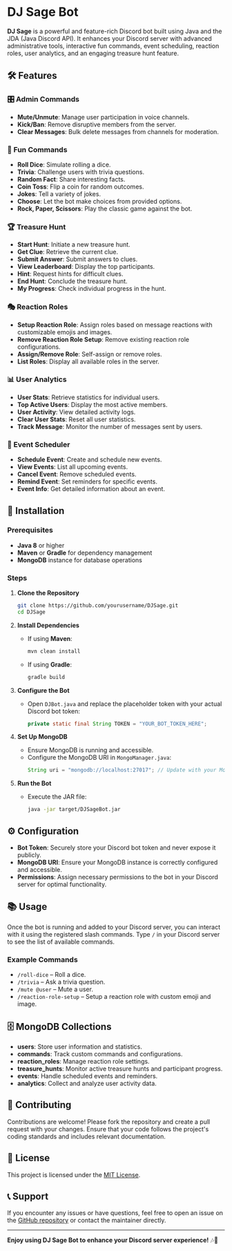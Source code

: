 # DJ Sage Bot

**DJ Sage** is a powerful and feature-rich Discord bot built using Java and the JDA (Java Discord API). It enhances your Discord server with advanced administrative tools, interactive fun commands, event scheduling, reaction roles, user analytics, and an engaging treasure hunt feature.

## 🛠️ Features

### 🎛️ Admin Commands
- **Mute/Unmute**: Manage user participation in voice channels.
- **Kick/Ban**: Remove disruptive members from the server.
- **Clear Messages**: Bulk delete messages from channels for moderation.

### 🎉 Fun Commands
- **Roll Dice**: Simulate rolling a dice.
- **Trivia**: Challenge users with trivia questions.
- **Random Fact**: Share interesting facts.
- **Coin Toss**: Flip a coin for random outcomes.
- **Jokes**: Tell a variety of jokes.
- **Choose**: Let the bot make choices from provided options.
- **Rock, Paper, Scissors**: Play the classic game against the bot.

### 🏆 Treasure Hunt
- **Start Hunt**: Initiate a new treasure hunt.
- **Get Clue**: Retrieve the current clue.
- **Submit Answer**: Submit answers to clues.
- **View Leaderboard**: Display the top participants.
- **Hint**: Request hints for difficult clues.
- **End Hunt**: Conclude the treasure hunt.
- **My Progress**: Check individual progress in the hunt.

### 🎭 Reaction Roles
- **Setup Reaction Role**: Assign roles based on message reactions with customizable emojis and images.
- **Remove Reaction Role Setup**: Remove existing reaction role configurations.
- **Assign/Remove Role**: Self-assign or remove roles.
- **List Roles**: Display all available roles in the server.

### 📊 User Analytics
- **User Stats**: Retrieve statistics for individual users.
- **Top Active Users**: Display the most active members.
- **User Activity**: View detailed activity logs.
- **Clear User Stats**: Reset all user statistics.
- **Track Message**: Monitor the number of messages sent by users.

### 📅 Event Scheduler
- **Schedule Event**: Create and schedule new events.
- **View Events**: List all upcoming events.
- **Cancel Event**: Remove scheduled events.
- **Remind Event**: Set reminders for specific events.
- **Event Info**: Get detailed information about an event.

## 🚀 Installation

### Prerequisites
- **Java 8** or higher
- **Maven** or **Gradle** for dependency management
- **MongoDB** instance for database operations

### Steps

1. **Clone the Repository**
    ```bash
    git clone https://github.com/yourusername/DJSage.git
    cd DJSage
    ```

2. **Install Dependencies**
    - If using **Maven**:
        ```bash
        mvn clean install
        ```
    - If using **Gradle**:
        ```bash
        gradle build
        ```

3. **Configure the Bot**
    - Open `DJBot.java` and replace the placeholder token with your actual Discord bot token:
        ```java
        private static final String TOKEN = "YOUR_BOT_TOKEN_HERE";
        ```

4. **Set Up MongoDB**
    - Ensure MongoDB is running and accessible.
    - Configure the MongoDB URI in `MongoManager.java`:
        ```java
        String uri = "mongodb://localhost:27017"; // Update with your MongoDB URI
        ```

5. **Run the Bot**
    - Execute the JAR file:
        ```bash
        java -jar target/DJSageBot.jar
        ```

## ⚙️ Configuration

- **Bot Token**: Securely store your Discord bot token and never expose it publicly.
- **MongoDB URI**: Ensure your MongoDB instance is correctly configured and accessible.
- **Permissions**: Assign necessary permissions to the bot in your Discord server for optimal functionality.

## 📚 Usage

Once the bot is running and added to your Discord server, you can interact with it using the registered slash commands. Type `/` in your Discord server to see the list of available commands.

### Example Commands

- `/roll-dice` – Roll a dice.
- `/trivia` – Ask a trivia question.
- `/mute @user` – Mute a user.
- `/reaction-role-setup` – Setup a reaction role with custom emoji and image.

## 🗄️ MongoDB Collections

- **users**: Store user information and statistics.
- **commands**: Track custom commands and configurations.
- **reaction_roles**: Manage reaction role settings.
- **treasure_hunts**: Monitor active treasure hunts and participant progress.
- **events**: Handle scheduled events and reminders.
- **analytics**: Collect and analyze user activity data.

## 🤝 Contributing

Contributions are welcome! Please fork the repository and create a pull request with your changes. Ensure that your code follows the project's coding standards and includes relevant documentation.

## 📜 License

This project is licensed under the [MIT License](LICENSE).

## 📞 Support

If you encounter any issues or have questions, feel free to open an issue on the [GitHub repository](https://github.com/yourusername/DJSage/issues) or contact the maintainer directly.

---

**Enjoy using DJ Sage Bot to enhance your Discord server experience!** 🎶🤖
